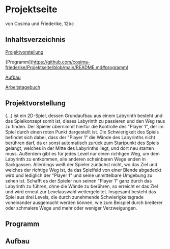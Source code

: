 # Projektseite

von Cosima und Friederike, 12bc

## Inhaltsverzeichnis
[Projektvorstellung](https://github.com/cosima-friederike/Projektseite/blob/main/README.md#projektvorstellung-1)

{Programm](https://github.com/cosima-friederike/Projektseite/blob/main/README.md#programm)

[Aufbau](https://github.com/cosima-friederike/Projektseite/blob/main/README.md#aufbau-1)

[Arbeitstagebuch](https://github.com/cosima-friederike/informatik-c-f#informatik-projekt-cosima--friederike)

## Projektvorstellung
(...) ist ein 2D-Spiel, dessen Grundaufbau aus einem Labyrinth besteht und das Spielkonzept somit ist, dieses Labyrinth zu passieren und den Weg raus zu finden. Der Spieler übernimmt hierfür die Kontrolle des "Player 1", der im Spiel durch einen roten Punkt dargestellt ist. 
Die Schwierigkeit des Spiels befindet sich dabei, dass der "Player 1" die Wände des Labyrinths nicht berühren darf, da er sonst automatisch zurück zum Startpunkt des Spiels gelangt, welches in der Mitte des Labyrinths liegt, und dort neu starten muss. Außerdem gibt es für jedes Level nur einen richtigen Weg, um dem Labyrinth zu entkommen, alle anderen scheinbaren Wege enden in Sackgassen. Allerdings weiß der Spieler zunächst nicht, wo das Ziel und welches der richtige Weg ist, da das Spielfeld von einer Blende abgedeckt wird und lediglich der "Player 1" und seine unmittelbare Umgebung zu sehen ist.
Schafft es der Spieler nun seinen "Player 1" ganz durch das Labyrinth zu führen, ohne die Wände zu berühren, so erreicht er das Ziel und wird erneut zur Levelauswahl weitergeleitet. 
Insgesamt besteht das Spiel aus drei Levels, die durch zunehmende Schwierigkeitsgrade voneinander ausgemacht werden können, wie zum Beispiel durch breiterer oder schmalere Wege und mehr oder weniger Verzweigungen. 
## Programm
## Aufbau
